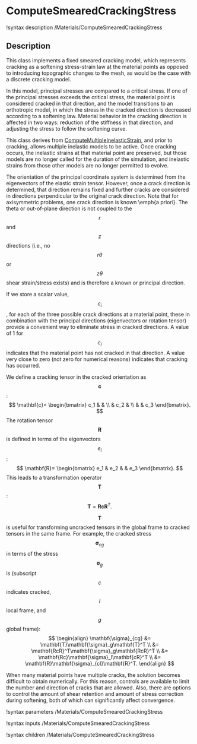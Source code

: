 # ComputeSmearedCrackingStress
!syntax description /Materials/ComputeSmearedCrackingStress

## Description

This class implements a fixed smeared cracking model, which represents cracking as a softening stress-strain law at the material points as opposed to introducing topographic changes to the mesh, as would be the case with a discrete cracking model.

In this model, principal stresses are compared to a critical stress.  If one of the principal stresses exceeds the critical stress, the material point is considered cracked in that direction, and the model transitions to an orthotropic model, in which the stress in the cracked direction is decreased according to a softening law. Material behavior in the cracking direction is affected in two ways: reduction of the stiffness in that direction, and adjusting the stress to follow the softening curve.

This class derives from [ComputeMultipleInelasticStrain](ComputeMultipleInelasticStress.md), and prior to cracking, allows multiple inelastic models to be active. Once cracking occurs, the inelastic strains at that material point are preserved, but those models are no longer called for the duration of the simulation, and inelastic strains from those other models are no longer permitted to evolve.

The orientation of the principal coordinate system is determined from the eigenvectors of the elastic strain tensor.  However, once a crack direction is determined, that direction remains fixed and further cracks are considered in directions perpendicular to the original crack direction.  Note that for axisymmetric problems, one crack direction is known \emph{a priori}.  The theta or out-of-plane direction is not coupled to the $$r$$ and $$z$$ directions (i.e., no $$r\theta$$ or $$z\theta$$ shear strain/stress exists) and is therefore a known or principal direction.

If we store a scalar value, $$c_i$$, for each of the three possible crack directions at a material point, these in combination with the principal directions (eigenvectors or rotation tensor) provide a convenient way to eliminate stress in cracked directions.  A value of 1 for $$c_i$$ indicates that the material point has not cracked in that direction.  A value very close to zero (not zero for numerical reasons) indicates that cracking has occurred.

We define a cracking tensor in the cracked orientation as $$\mathbf{c}$$:
$$
\mathbf{c}=
\begin{bmatrix}
c_1 & & \\
& c_2 & \\
& & c_3
\end{bmatrix}.
$$
The rotation tensor $$\mathbf{R}$$ is defined in terms of the eigenvectors $$e_i$$:
$$
\mathbf{R}=
\begin{bmatrix}
e_1 & e_2 & & e_3
\end{bmatrix}.
$$
This leads to a transformation operator $$\mathbf{T}$$:
$$
\mathbf{T}=\mathbf{R}\mathbf{c}\mathbf{R}^T.
$$

$$\mathbf{T}$$ is useful for transforming uncracked tensors in the global frame to cracked tensors in the same frame.  For example, the cracked stress $$\mathbf{\sigma}_{cg}$$ in terms of the stress $$\mathbf{\sigma}_g$$ is (subscript $$c$$ indicates cracked, $$l$$ local frame, and $$g$$ global frame):
$$
\begin{align}
\mathbf{\sigma}_{cg} &= \mathbf{T}\mathbf{\sigma}_g\mathbf{T}^T \\
&= \mathbf{RcR}^T\mathbf{\sigma}_g\mathbf{RcR}^T \\
&= \mathbf{Rc}\mathbf{\sigma}_l\mathbf{cR}^T \\
&= \mathbf{R}\mathbf{\sigma}_{cl}\mathbf{R}^T.
\end{align}
$$

When many material points have multiple cracks, the solution becomes difficult to obtain numerically.  For this reason, controls are available to limit the number and direction of cracks that are allowed. Also, there are options to control the amount of shear retention and amount of stress correction during softening, both of which can significantly affect convergence.

!syntax parameters /Materials/ComputeSmearedCrackingStress

!syntax inputs /Materials/ComputeSmearedCrackingStress

!syntax children /Materials/ComputeSmearedCrackingStress
